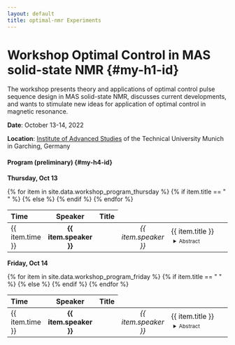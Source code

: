 ```yaml
---
layout: default
title: optimal-nmr Experiments
---
```

# Workshop Optimal Control in MAS solid-state NMR  {#my-h1-id}

The workshop presents theory and applications of optimal control pulse sequence design in MAS solid-state NMR, 
discusses current developments, and wants to stimulate new ideas for application of optimal control in magnetic resonance.

**Date**: October 13-14, 2022

**Location**:  [Institute of Advanced Studies](https://www.ias.tum.de/ias/institute-for-advanced-study/resources-facilities/ias-building/) of the Technical University Munich in Garching, Germany

#### Program (preliminary) {#my-h4-id}

**Thursday, Oct 13**

<table>
  <thead>
    <tr>
      <th style="text-align: left">Time</th>
      <th style="text-align: center">Speaker</th>
      <th style="text-align: left">Title</th>
    </tr>
  </thead>
  <tbody>
  {% for item in site.data.workshop_program_thursday %}
     <tr>
      <td style="text-align: left">{{ item.time }}</td>
      {% if item.title == " "  %}
         <td style="text-align: center"><strong>{{ item.speaker }}</strong></td>
         <td style="text-align: left"> </td>
      {% else %}
         <td style="text-align: center"><em>{{ item.speaker }}</em></td>
         <td style="text-align: left">
            <div style="width: 400px; text-align: justify">
            {{ item.title }} 
            <details style="font-size: 12px; padding: 5px 20px 5px 5px"><summary>Abstract</summary>
            <p>
               {{ item.abstract }}
            </p> 
            </details>
            </div>
         </td>
      {% endif %}
     </tr>
  {% endfor %}
  </tbody>
</table>

**Friday, Oct 14**

<table>
  <thead>
    <tr>
      <th style="text-align: left">Time</th>
      <th style="text-align: center">Speaker</th>
      <th style="text-align: left">Title</th>
    </tr>
  </thead>
  <tbody>
  {% for item in site.data.workshop_program_friday %}
     <tr>
      <td style="text-align: left">{{ item.time }}</td>
      {% if item.title == " "  %}
         <td style="text-align: center"><strong>{{ item.speaker }}</strong></td>
         <td style="text-align: left"> </td>
      {% else %}
         <td style="text-align: center"><em>{{ item.speaker }}</em></td>
         <td style="text-align: left">
            <div style="width: 400px; text-align: justify">
            {{ item.title }} 
            <details style="font-size: 12px; padding: 5px 20px 5px 5px"><summary>Abstract</summary>
            <p>
               {{ item.abstract }}
            </p> 
            </details>
            </div>
         </td>
      {% endif %}
     </tr>
  {% endfor %}
  </tbody>
</table>
